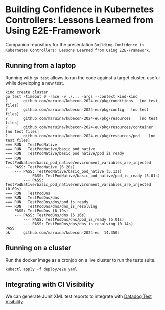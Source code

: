 # Building Confidence in Kubernetes Controllers: Lessons Learned from Using E2E-Framework

Companion repository for the presentation `Building Confidence in Kubernetes Controllers: Lessons Learned from Using E2E-Framework`.

## Running from a laptop

Running with `go test` allows to run the code against a target cluster, useful while developing a new test.

```shell
kind create cluster
go test -timeout 0 -race -v ./... -args --context kind-kind
?   	github.com/maruina/kubecon-2024-eu/pkg/conditions	[no test files]
?   	github.com/maruina/kubecon-2024-eu/pkg/config	[no test files]
?   	github.com/maruina/kubecon-2024-eu/pkg/resources	[no test files]
?   	github.com/maruina/kubecon-2024-eu/pkg/resources/container	[no test files]
?   	github.com/maruina/kubecon-2024-eu/pkg/resources/pod	[no test files]
=== RUN   TestPodNative
=== RUN   TestPodNative/basic_pod_native
=== RUN   TestPodNative/basic_pod_native/pod_is_ready
=== RUN   TestPodNative/basic_pod_native/environment_variables_are_injected
--- PASS: TestPodNative (6.20s)
    --- PASS: TestPodNative/basic_pod_native (5.13s)
        --- PASS: TestPodNative/basic_pod_native/pod_is_ready (5.01s)
        --- PASS: TestPodNative/basic_pod_native/environment_variables_are_injected (0.09s)
=== RUN   TestPodDns
=== RUN   TestPodDns/dns
=== RUN   TestPodDns/dns/pod_is_ready
=== RUN   TestPodDns/dns/dns_is_resolving
--- PASS: TestPodDns (6.19s)
    --- PASS: TestPodDns/dns (5.16s)
        --- PASS: TestPodDns/dns/pod_is_ready (5.01s)
        --- PASS: TestPodDns/dns/dns_is_resolving (0.14s)
PASS
ok  	github.com/maruina/kubecon-2024-eu	14.350s
```

## Running on a cluster

Run the docker image as a cronjob on a live cluster to run the tests suite.

```shell
kubectl apply -f deploy/e2e.yaml
```

## Integrating with CI Visibility

We can generate JUnit XML test reports to integrate with [Datadog Test Visibility](https://docs.datadoghq.com/tests/)
